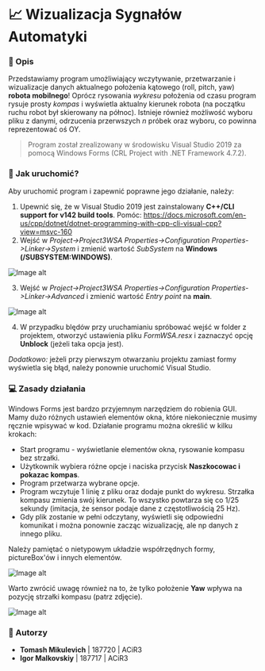 # 📈 Wizualizacja Sygnałów Automatyki 
### 📜 Opis
Przedstawiamy program umożliwiający wczytywanie, przetwarzanie i wizualizacje danych aktualnego położenia kątowego (roll, pitch, yaw) **robota mobilnego**! Oprócz rysowania *wykresu* położenia od czasu program rysuje prosty *kompas* i wyświetla aktualny kierunek robota (na początku ruchu robot był skierowany na północ). Istnieje również możliwość wyboru pliku z danymi, odrzucenia przerwszych *n* próbek oraz wyboru, co powinna reprezentować oś OY.

> Program został zrealizowany w środowisku Visual Studio 2019 za pomocą Windows Forms (CRL Project with .NET Framework 4.7.2).

### 🎯 Jak uruchomić?
Aby uruchomić program i zapewnić poprawne jego działanie, należy:
1. Upewnić się, że w Visual Studio 2019 jest zainstalowany **C++/CLI support for v142 build tools**.
	Pomóc: https://docs.microsoft.com/en-us/cpp/dotnet/dotnet-programming-with-cpp-cli-visual-cpp?view=msvc-160
2. Wejść w *Project->Project3WSA Properties->Configuration Properties->Linker->System* i zmienić wartość *SubSystem* na **Windows (/SUBSYSTEM:WINDOWS)**.

![Image alt](https://github.com/jwszol-classes/tp-2021-tommikulevich/raw/master/Screen1.png)

3. Wejść w *Project->Project3WSA Properties->Configuration Properties->Linker->Advanced* i zmienić wartość *Entry point* na **main**. 

![Image alt](https://github.com/jwszol-classes/tp-2021-tommikulevich/raw/master/Screen2.png)

4. W przypadku blędów przy uruchamianiu spróbować wejść w folder z projektem, otworzyć ustawienia pliku *FormWSA.resx* i zaznaczyć opcję **Unblock** (jeżeli taka opcja jest).  

*Dodatkowo:* jeżeli przy pierwszym otwarzaniu projektu zamiast formy wyświetla się błąd, należy ponownie uruchomić Visual Studio.

### 💻 Zasady działania 
Windows Forms jest bardzo przyjemnym narzędziem do robienia GUI. Mamy dużo różnych ustawień elementów okna, które niekoniecznie musimy ręcznie wpisywać w kod. 
Działanie programu można określić w kilku krokach:
- Start programu - wyświetlanie elementów okna, rysowanie kompasu bez strzałki.
- Użytkownik wybiera różne opcje i naciska przycisk **Naszkocowac i pokazac kompas**.
- Program przetwarza wybrane opcje.
- Program wczytuje 1 linię z pliku oraz dodaje punkt do wykresu. Strzałka kompasu zmienia swój kierunek. To wszystko powtarza się co 1/25 sekundy (imitacja, że sensor podaje dane z częstotliwością 25 Hz). 
- Gdy plik zostanie w pełni odczytany, wyświetli się odpowiedni komunikat i można ponownie zacząc wizualizację, ale np danych z innego pliku.

Należy pamiętać o nietypowym układzie współrzędnych formy, pictureBox'ów i innych elementów.

![Image alt](https://github.com/jwszol-classes/tp-2021-tommikulevich/raw/master/Image_PB.png)

Warto zwrócić uwagę również na to, że tylko położenie **Yaw** wpływa na pozycję strzałki kompasu (patrz zdjęcie).

![Image alt](https://github.com/jwszol-classes/tp-2021-tommikulevich/raw/master/Image_RPY.jpg)

### 💪 Autorzy
- **Tomash Mikulevich** | 187720 | ACiR3  
- **Igor Malkovskiy** | 187717 | ACiR3
